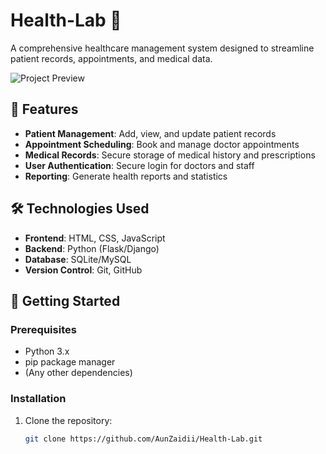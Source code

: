 # Health-Lab 🏥

A comprehensive healthcare management system designed to streamline patient records, appointments, and medical data.

![Project Preview](https://via.placeholder.com/800x400?text=Health-Lab+Preview) <!-- Replace with actual screenshot -->

## 🌟 Features

- **Patient Management**: Add, view, and update patient records
- **Appointment Scheduling**: Book and manage doctor appointments
- **Medical Records**: Secure storage of medical history and prescriptions
- **User Authentication**: Secure login for doctors and staff
- **Reporting**: Generate health reports and statistics

## 🛠️ Technologies Used

- **Frontend**: HTML, CSS, JavaScript
- **Backend**: Python (Flask/Django) <!-- Update based on your actual tech stack -->
- **Database**: SQLite/MySQL
- **Version Control**: Git, GitHub

## 🚀 Getting Started

### Prerequisites
- Python 3.x
- pip package manager
- (Any other dependencies)

### Installation
1. Clone the repository:
   ```bash
   git clone https://github.com/AunZaidii/Health-Lab.git
